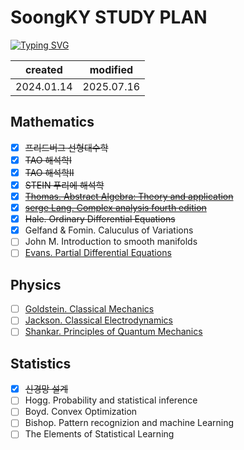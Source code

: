 # SoongKY STUDY PLAN
[![Typing SVG](https://readme-typing-svg.demolab.com?font=Tinos&pause=1000&width=435&lines=Soongsil+Unv.+Physics)](https://git.io/typing-svg)

| created    | modified   |
|------------|------------|
| 2024.01.14 | 2025.07.16 |

##  Mathematics
- [x] ~~프리드버그 선형대수학~~
- [x] ~~TAO 해석학Ⅰ~~
- [x] ~~TAO 해석학Ⅱ~~
- [x] ~~STEIN 푸리에 해석학~~
- [x] ~~[Thomas. Abstract Algebra: Theory and application](http://abstract.pugetsound.edu/download.html)~~
- [x] ~~[serge Lang. Complex analysis fourth edition](https://www.amazon.com/Complex-Analysis-Graduate-Texts-Mathematics/dp/0387978860)~~
- [x] ~~Hale. Ordinary Differential Equations~~
- [x] Gelfand & Fomin. Caluculus of Variations
- [ ] John M. Introduction to smooth manifolds
- [ ] [Evans. Partial Differential Equations](http://home.ustc.edu.cn/~wclw8181/wffc.files/Partial%20Differential%20Equations.Evans.pdf)
## Physics
- [ ] [Goldstein. Classical Mechanics](https://www.math.toronto.edu/khesin/biblio/GoldsteinPooleSafkoClassicalMechanics.pdf)
- [ ] [Jackson. Classical Electrodynamics](https://www.amazon.com/Classical-Electrodynamics-Third-John-Jackson/dp/047130932X)
- [ ] [Shankar. Principles of Quantum Mechanics](https://product.kyobobook.co.kr/detail/S000002413454)
## Statistics
- [x] ~~신경망 설계~~
- [ ] Hogg. Probability and statistical inference
- [ ] Boyd. Convex Optimization
- [ ] Bishop. Pattern recognizion and machine Learning
- [ ] The Elements of Statistical Learning
